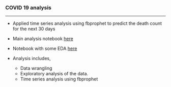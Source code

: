 ### COVID 19 analysis
--------------------------------------------------------------
- Applied time series analysis using fbprophet to predict the death count for the next 30 days 


- Main analysis notebook [here](https://nbviewer.jupyter.org/github/leinada/HealthCare/blob/master/covid19/covid_eda_predictions_g.ipynb)
- Notebook with some EDA [here](https://nbviewer.jupyter.org/github/leinada/HealthCare/blob/master/covid19/covid_plotly_g.ipynb)

- Analysis includes,

  * Data wrangling
  * Exploratory analysis of the data.
  * Time series analysis using fbprophet
  
